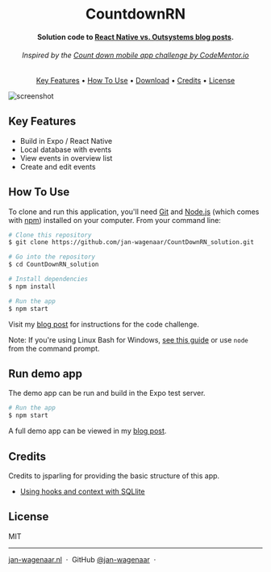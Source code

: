 <h1 align="center">
  CountdownRN
</h1>

<h4 align="center">Solution code to <a href="http://jan-wagenaar.nl/blog/react-native-vs-outsystems-developing-in-react-native" target="_blank">React Native vs. Outsystems blog posts</a>.</h4>
<h6 align="center">Inspired by the <a href="https://www.codementor.io/projects/mobile/countdown-mobile-app-bjzn08zcon" target="_blank">Count down mobile app challenge by CodeMentor.io</a></h6>



<p align="center">
  <a href="#key-features">Key Features</a> •
  <a href="#how-to-use">How To Use</a> •
  <a href="#download">Download</a> •
  <a href="#credits">Credits</a> •
  <a href="#license">License</a>
</p>

![screenshot](/countdown-react-preview.gif)

## Key Features

* Build in Expo / React Native
* Local database with events
* View events in overview list
* Create and edit events

## How To Use

To clone and run this application, you'll need [Git](https://git-scm.com) and [Node.js](https://nodejs.org/en/download/) (which comes with [npm](http://npmjs.com)) installed on your computer. From your command line:

```bash
# Clone this repository
$ git clone https://github.com/jan-wagenaar/CountDownRN_solution.git

# Go into the repository
$ cd CountDownRN_solution

# Install dependencies
$ npm install

# Run the app
$ npm start
```
Visit my [blog post](http://jan-wagenaar.nl/blog/react-native-vs-outsystems-developing-in-react-native) for instructions for the code challenge.

Note: If you're using Linux Bash for Windows, [see this guide](https://www.howtogeek.com/261575/how-to-run-graphical-linux-desktop-applications-from-windows-10s-bash-shell/) or use `node` from the command prompt.


## Run demo app

The demo app can be run and build in the Expo test server. 

``` bash
# Run the app
$ npm start
```

A full demo app can be viewed in my [blog post](http://jan-wagenaar.nl/blog/react-native-vs-outsystems-developing-in-react-native).


## Credits

Credits to jsparling for providing the basic structure of this app. 

- [Using hooks and context with SQLlite](https://www.jsparling.com/using-hooks-and-context-with-sqlite-for-expo-in-react-native/)

## License

MIT

---

[jan-wagenaar.nl](https://www.jan-wagenaar.nl) &nbsp;&middot;&nbsp;
GitHub [@jan-wagenaar](https://github.com/jan-wagenaar) &nbsp;&middot;&nbsp;
